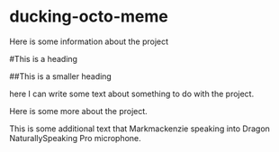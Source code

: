 ducking-octo-meme
=================

Here is some information about the project

#This is a heading

##This is a smaller heading



here I can write some text about something to do with the project.

Here is some more about the project.


This is some additional text that Markmackenzie speaking into Dragon NaturallySpeaking Pro microphone.
